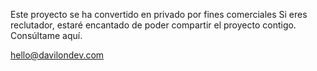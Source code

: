 Este proyecto se ha convertido en privado por fines comerciales
Si eres reclutador, estaré encantado de poder compartir el proyecto contigo. 
Consúltame aquí.

hello@davilondev.com
